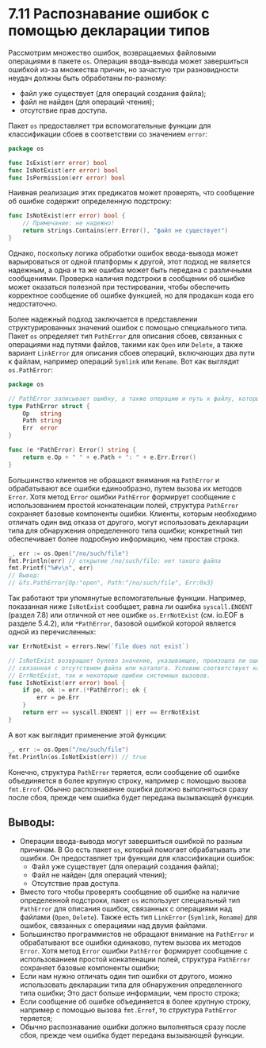 # 7.11 Распознавание ошибок с помощью декларации типов

Рассмотрим множество ошибок, возвращаемых файловыми операциями в пакете `os`. Операция ввода-вывода может завершиться
ошибкой из-за множества причин, но зачастую три разновидности неудач должны быть обработаны по-разному:

* файл уже существует (для операций создания файла);
* файл не найден (для операций чтения);
* отсутствие прав доступа.

Пакет `os` предоставляет три вспомогательные функции для классификации сбоев в соответствии со значением `error`:

```go
package os

func IsExist(err error) bool
func IsNotExist(err error) bool
func IsPermission(err error) bool
```

Наивная реализация этих предикатов может проверять, что сообщение об ошибке содержит определенную подстроку:

``` go
func IsNotExist(err error) bool {
	// Примечание: не надежно!
	return strings.Contains(err.Error(), "файл не существует")
}
```

Однако, поскольку логика обработки ошибок ввода-вывода может варьироваться от одной платформы к другой, этот подход не
является надежным, а одна и та же ошибка может быть передана с различными сообщениями. Проверка наличия подстроки в
сообщении об ошибке может оказаться полезной при тестировании, чтобы обеспечить корректное сообщение об ошибке функцией,
но для продакшн кода его недостаточно.

Более надежный подход заключается в представлении структурированных значений ошибок с помощью специального типа.
Пакет `os` определяет тип `PathError` для описания сбоев, связанных с операциями над путями файлов, такими как `Open`
или `Delete`, а также вариант `LinkError` для описания сбоев операций, включающих два пути к файлам, например операций
`Symlink` или `Rename`. Вот как выглядит `os.PathError`:

```go
package os

// PathError записывает ошибку, а также операцию и путь к файлу, которые ее вызвали.
type PathError struct {
	Op   string
	Path string
	Err  error
}

func (e *PathError) Error() string {
	return e.Op + " " + e.Path + ": " + e.Err.Error()
}
```

Большинство клиентов не обращают внимания на `PathError` и обрабатывают все ошибки единообразно, путем вызова их методов
`Error`. Хотя метод `Error` ошибки `PathError` формирует сообщение с использованием простой конкатенации полей,
структура `PathError` сохраняет базовые компоненты ошибки. Клиенты, которым необходимо отличать один вид отказа от
другого, могут использовать декларации типа для обнаружения определенного типа ошибки; конкретный тип обеспечивает более
подробную информацию, чем простая строка.

``` go
_, err := os.Open("/no/such/file")
fmt.Println(err) // открытие /no/such/file: нет такого файла
fmt.Printf("%#v\n", err)
// Вывод:
// &fs.PathError{Op:"open", Path:"/no/such/file", Err:0x3}
```

Так работают три упомянутые вспомогательные функции. Например, показанная ниже `IsNotExist` сообщает, равна ли ошибка
`syscall.ENOENT` (раздел 7.8) или отличной от нее ошибке `os.ErrNotExist` (см. io.EOF в разделе 5.4.2),
или `*PathError`, базовой ошибкой которой является одной из перечисленных:

``` go
var ErrNotExist = errors.New(`file does not exist`)

// IsNotExist возвращает булево значение, указывающее, произошла ли ошибка,
// связанная с отсутствием файла или каталога. Условию соответствует как ошибка
// ErrNotExist, так и некоторые ошибки системных вызовов.
func IsNotExist(err error) bool {
	if pe, ok := err.(*PathError); ok {
		err = pe.Err
	}
	return err == syscall.ENOENT || err == ErrNotExist
}
```

А вот как выглядит применение этой функции:

``` go
_, err := os.Open("/no/such/file")
fmt.Println(os.IsNotExist(err)) // true
```

Конечно, структура `PathError` теряется, если сообщение об ошибке объединяется в более крупную строку, например с
помощью вызова `fmt.Errof`. Обычно распознавание ошибки должно выполняться сразу после сбоя, прежде чем ошибка будет
передана вызывающей функции.

## Выводы:

* Операции ввода-вывода могут завершиться ошибкой по разным причинам. В Go есть пакет `os`, который помогает
  обрабатывать эти ошибки. Он предоставляет три функции для классификации ошибок:
	* Файл уже существует (для операций создания файла);
	* Файл не найден (для операций чтения);
	* Отсутствие прав доступа.
* Вместо того чтобы проверять сообщение об ошибке на наличие определенной подстроки, пакет `os` использует специальный
  тип `PathError` для описания ошибок, связанных с операциями над файлами (`Open`, `Delete`). Также есть
  тип `LinkError` (`Symlink`, `Rename`) для ошибок, связанных с операциями над двумя файлами.
* Большинство программистов не обращают внимание на `PathError` и обрабатывают все ошибки одинаково, путем вызова их
  методов `Error`. Хотя метод `Error` ошибки `PathError` формирует сообщение с использованием простой конкатенации
  полей, структура `PathError` сохраняет базовые компоненты ошибки;
* Если нам нужно отличать один тип ошибки от другого, можно использовать декларации типа для обнаружения
  определенного типа ошибки; Это даст больше информации, чем просто строка;
* Если сообщение об ошибке объединяется в более крупную строку, например с помощью вызова `fmt.Errof`, то
  структура `PathError` теряется;
* Обычно распознавание ошибки должно выполняться сразу после сбоя, прежде чем ошибка будет
  передана вызывающей функции.